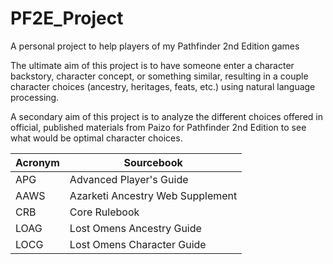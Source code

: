 # PF2E_Project
A personal project to help players of my Pathfinder 2nd Edition games

The ultimate aim of this project is to have someone enter a character backstory, character concept, or something similar, resulting in a couple character choices (ancestry, heritages, feats, etc.) using natural language processing.

A secondary aim of this project is to analyze the different choices offered in official, published materials from Paizo for Pathfinder 2nd Edition to see what would be optimal character choices.

| Acronym | Sourcebook |
| ----------- | ----------- |
| APG | Advanced Player's Guide |
| AAWS | Azarketi Ancestry Web Supplement |
| CRB | Core Rulebook |
| LOAG | Lost Omens Ancestry Guide |
| LOCG | Lost Omens Character Guide |
